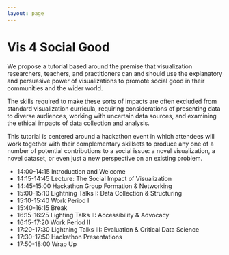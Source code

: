 ```yaml
---
layout: page
---
```


# Vis 4 Social Good

We propose a tutorial based around the premise that visualization researchers, teachers, and practitioners can and should use the explanatory and persuasive power of visualizations to promote social good in their communities and the wider world. 

The skills required to make these sorts of impacts are often excluded from standard visualization curricula, requiring considerations of presenting data to diverse audiences, working with uncertain data sources, and examining the ethical impacts of data collection and analysis. 

This tutorial is centered around a hackathon event in which attendees will work together with their complementary skillsets to produce any one of a number of potential contributions to a social issue: a novel visualization, a novel dataset, or even just a new perspective on an existing problem.

- 14:00-14:15 Introduction and Welcome
- 14:15-14:45 Lecture: The Social Impact of Visualization
- 14:45-15:00 Hackathon Group Formation \& Networking
- 15:00-15:10 Lightning Talks I: Data Collection \& Structuring
- 15:10-15:40 Work Period I
- 15:40-16:15 Break
- 16:15-16:25 Lighting Talks II: Accessibility \& Advocacy
- 16:15-17:20 Work Period II
- 17:20-17:30 Lightning Talks III: Evaluation \& Critical Data Science
- 17:30-17:50 Hackathon Presentations
- 17:50-18:00 Wrap Up

